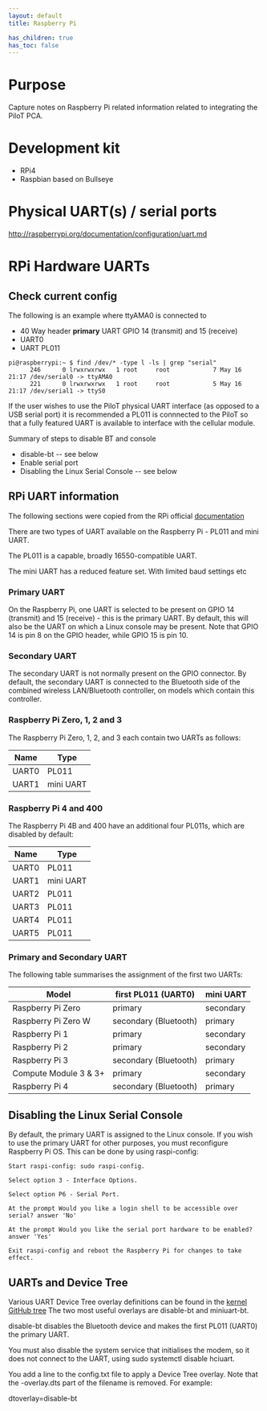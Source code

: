 ```yaml
---
layout: default
title: Raspberry Pi

has_children: true
has_toc: false
---
```


# Purpose

Capture notes on Raspberry Pi related information related to integrating the PiloT PCA.

# Development kit
* RPi4
* Raspbian based on Bullseye

# Physical UART(s) / serial ports
http://raspberrypi.org/documentation/configuration/uart.md


# RPi Hardware UARTs


## Check current config

The following is an example where ttyAMA0 is connected to 
* 40 Way header **primary** UART GPIO 14 (transmit) and 15 (receive)
* UART0
* UART PL011

```
pi@raspberrypi:~ $ find /dev/* -type l -ls | grep "serial"
      246      0 lrwxrwxrwx   1 root     root            7 May 16 21:17 /dev/serial0 -> ttyAMA0
      221      0 lrwxrwxrwx   1 root     root            5 May 16 21:17 /dev/serial1 -> ttyS0
```


If the user wishes to use the PiloT physical UART interface (as opposed to a USB serial port) it is recommended a PL011 is connnected to the PiloT so that a fully featured UART is available to interface with the cellular module. 

Summary of steps to disable BT and console 
* disable-bt -- see below
* Enable serial port
* Disabling the Linux Serial Console -- see below


## RPi UART information

The following sections were copied from the RPi official [documentation](https://www.raspberrypi.com/documentation/computers/configuration.html#configuring-uarts)

There are two types of UART available on the Raspberry Pi - PL011 and mini UART. 

The PL011 is a capable, broadly 16550-compatible UART.

The mini UART has a reduced feature set. With limited baud settings etc


### Primary UART
On the Raspberry Pi, one UART is selected to be present on GPIO 14 (transmit) and 15 (receive) - this is the primary UART. By default, this will also be the UART on which a Linux console may be present. Note that GPIO 14 is pin 8 on the GPIO header, while GPIO 15 is pin 10.

### Secondary UART
The secondary UART is not normally present on the GPIO connector. By default, the secondary UART is connected to the Bluetooth side of the combined wireless LAN/Bluetooth controller, on models which contain this controller.


### Raspberry Pi Zero, 1, 2 and 3
The Raspberry Pi Zero, 1, 2, and 3 each contain two UARTs as follows:

| Name |	Type |
| ---- | ------- |
| UART0 | PL011 |
| UART1 |mini UART |

### Raspberry Pi 4 and 400
The Raspberry Pi 4B and 400 have an additional four PL011s, which are disabled by default:

| Name | Type |
| ---- | ----- |
| UART0 | PL011 |
| UART1 | mini UART |
| UART2 | PL011 |
| UART3 | PL011 |
| UART4 | PL011 |
| UART5 | PL011 |



### Primary and Secondary UART
The following table summarises the assignment of the first two UARTs:

|  Model | first PL011 (UART0) | mini UART | 
| ------ | ------------------- | --------- |
| Raspberry Pi Zero | primary  | secondary | 
| Raspberry Pi Zero W | secondary (Bluetooth) | primary |
| Raspberry Pi 1 | primary | secondary | 
| Raspberry Pi 2 | primary | secondary |
| Raspberry Pi 3 | secondary (Bluetooth) | primary | 
| Compute Module 3 & 3+ | primary | secondary | 
| Raspberry Pi 4 | secondary (Bluetooth) | primary |

## Disabling the Linux Serial Console
By default, the primary UART is assigned to the Linux console. If you wish to use the primary UART for other purposes, you must reconfigure Raspberry Pi OS.
 This can be done by using raspi-config:

```
Start raspi-config: sudo raspi-config.

Select option 3 - Interface Options.

Select option P6 - Serial Port.

At the prompt Would you like a login shell to be accessible over serial? answer 'No'

At the prompt Would you like the serial port hardware to be enabled? answer 'Yes'

Exit raspi-config and reboot the Raspberry Pi for changes to take effect.
```

## UARTs and Device Tree
Various UART Device Tree overlay definitions can be found in the [kernel GitHub tree](https://github.com/raspberrypi/linux)
 The two most useful overlays are disable-bt and miniuart-bt.

disable-bt disables the Bluetooth device and makes the first PL011 (UART0) the primary UART. 

You must also disable the system service that initialises the modem, so it does not connect to the UART, using sudo systemctl disable hciuart.

You add a line to the config.txt file to apply a Device Tree overlay. Note that the -overlay.dts part of the filename is removed. For example:

dtoverlay=disable-bt
